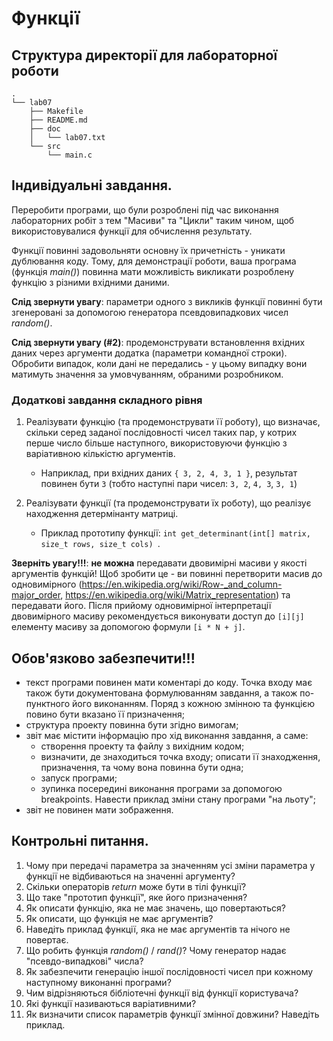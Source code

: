 # Функції

## Структура директорії для лабораторної роботи

```
.
└── lab07
    ├── Makefile
    ├── README.md
    ├── doc
    │   └── lab07.txt
    └── src
        └── main.c
```

## Індивідуальні завдання.

Переробити програми, що були розроблені під час виконання лабораторних робіт з тем "Масиви" та "Цикли" таким чином, щоб використовувалися функції для обчислення результату.

Функції повинні задовольняти основну їх причетність - уникати дублювання коду. Тому, для демонстрації роботи, ваша програма (функція *main()*) повинна мати можливість викликати розроблену функцію з різними вхідними даними.

**Слід звернути увагу**: параметри одного з викликів функції повинні бути згенеровані за допомогою генератора псевдовипадкових чисел *random()*.

**Слід звернути увагу (#2)**: продемонструвати встановлення вхідних даних через аргументи додатка (параметри командної строки). Обробити випадок, коли дані не передались - у цьому випадку вони матимуть значення за умовчуванням, обраними розробником.

### Додаткові завдання складного рівня 

1. Реалізувати функцію (та продемонструвати її роботу), що визначає, скільки серед заданої послідовності чисел таких пар, у котрих перше число більше наступного, використовуючи функцію з варіативною кількістю аргументів.
   - Наприклад, при вхідних даних `{ 3, 2, 4, 3, 1 }`, результат повинен бути `3` (тобто наступні пари чисел: `3, 2`, `4, 3`, `3, 1`)

2. Реалізувати функції (та продемонструвати їх роботу), що реалізує находження детермінанту матриці. 
   - Приклад прототипу функції: `int get_determinant(int[] matrix, size_t rows, size_t cols) `.

**Зверніть увагу!!!**: **не можна** передавати двовимірні масиви у якості аргументів функцій! Щоб зробити це - ви повинні перетворити масив до одновимірного (https://en.wikipedia.org/wiki/Row-_and_column-major_order, https://en.wikipedia.org/wiki/Matrix_representation) та передавати його. Після прийому одновимірної інтерпретації двовимірного масиву рекомендується виконувати доступ до `[i][j]` елементу масиву за допомогою формули `[i * N + j]`. 


## Обов'язково забезпечити!!!

- текст програми повинен мати коментарі до коду. Точка входу має також бути документована формулюванням завдання, а також по-пунктного його виконанням. Поряд з кожною змінною та функцією повино бути вказано її призначення; 
- структура проекту повинна бути згідно вимогам;
- звіт має містити інформацію про хід виконання завдання, а саме:
   - створення проекту та файлу з вихідним кодом;
   - визначити, де знаходиться точка входу; описати її знаходження, призначення, та чому вона повинна бути одна;
   - запуск програми; 
   - зупинка посередині виконання програми за допомогою breakpoints. Навести приклад зміни стану програми "на льоту";
- звіт не повинен мати зображення.

## Контрольні питання.
1.	Чому при передачі параметра за значенням усі зміни параметра у функції не відбиваються на значенні аргументу?
2.	Скільки операторів *return* може бути в тілі функції?
3.	Що таке "прототип функції", яке його призначення?
5.	Як описати функцію, яка не має значень, що повертаються? 
6.	Як описати, що функція не має аргументів?
7.	Наведіть приклад функції, яка не має аргументів та нічого не повертає.
11.	Що робить функція *random()* / *rand()*? Чому генератор надає "псевдо-випадкові" числа?
12.	Як забезпечити генерацію іншої послідовності чисел при кожному наступному виконанні програми?
13. Чим відрізняються бібліотечні функції від функції користувача?
14.	Які функції називаються варіативними?
15.	Як визначити список параметрів функції змінної довжини? Наведіть приклад.
